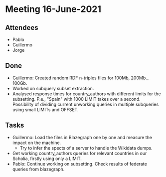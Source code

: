 # Meeting 16-June-2021

## Attendees 

- Pablo
- Guillermo
- Jorge

## Done

- Guillermo: Created random RDF n-triples files for 100Mb, 200Mb... 100Gb.
- Worked on subquery subset extraction.
- Analysed response times for country_authors with different limits for the subsetting. P.e., "Spain" with 1000 LIMIT takes over a second. Possibility of dividing current unworking queries in multiple subqueries using small LIMITs and OFFSET.

## Tasks

- Guillermo: Load the files in Blazegraph one by one and measure the impact on the machine.
    - Try to infer the spects of a server to handle the Wikidata dumps.
- Get working country_authors queries for relevant countries in our Scholia, firstly using only a LIMIT.
- Pablo: Continue working on subsetting. Check results of federate queries from blazegraph.
